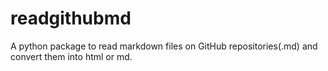 # readgithubmd
A python package to read markdown files on GitHub repositories(.md) and convert them into html or md.
